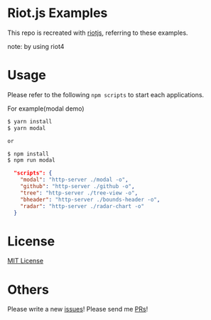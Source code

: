 # Riot.js Examples

This repo is recreated with [riotjs](https://riot.js.org/), referring to these examples.

note: by using riot4

# Usage
Please refer to the following `npm scripts` to start each applications.

For example(modal demo)

```bash
$ yarn install
$ yarn modal

or

$ npm install
$ npm run modal
```

```json
  "scripts": {
    "modal": "http-server ./modal -o",
    "github": "http-server ./github -o",
    "tree": "http-server ./tree-view -o",
    "bheader": "http-server ./bounds-header -o",
    "radar": "http-server ./radar-chart -o"
  }
```

# License

[MIT License](https://github.com/k-kuwahara/riot-examples/blob/master/LICENSE)

# Others

Please write a new [issues](https://github.com/k-kuwahara/riot-examples/issues)! Please send me [PRs](https://github.com/k-kuwahara/riot-examples/pulls)!
